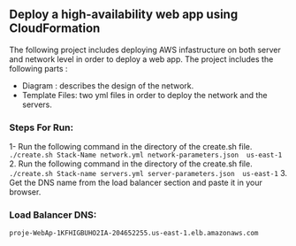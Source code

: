 ## Deploy a high-availability web app using CloudFormation

The following project includes deploying AWS infastructure on both server and network level in order to deploy a web app. The project includes the following parts :
- Diagram : describes the design of the network.
- Template Files: two yml files in order to deploy the network and the servers.

### Steps For Run:
1- Run the following command in the directory of the create.sh file. ``./create.sh Stack-Name network.yml network-parameters.json  us-east-1 ``
2. Run the following command in the directory of the create.sh file. `` ./create.sh Stack-name servers.yml server-parameters.json  us-east-1``
3. Get the DNS name from the load balancer section and paste it in your browser.


### Load Balancer DNS:
    proje-WebAp-1KFHIGBUHO2IA-204652255.us-east-1.elb.amazonaws.com
